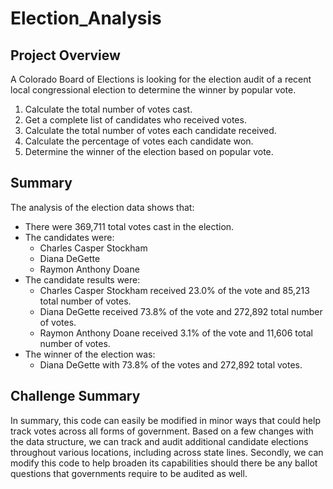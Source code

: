 # Election_Analysis

## Project Overview
A Colorado Board of Elections is looking for the election audit of a recent local congressional election to determine the winner by popular vote.

1. Calculate the total number of votes cast.
2. Get a complete list of candidates who received votes.
3. Calculate the total number of votes each candidate received.
4. Calculate the percentage of votes each candidate won.
5. Determine the winner of the election based on popular vote.

## Summary
The analysis of the election data shows that:
- There were 369,711 total votes cast in the election.
- The candidates were:
    - Charles Casper Stockham
    - Diana DeGette
    - Raymon Anthony Doane
- The candidate results were:
    - Charles Casper Stockham received 23.0% of the vote and 85,213 total number of votes.
    - Diana DeGette received 73.8% of the vote and 272,892 total number of votes.
    - Raymon Anthony Doane received 3.1% of the vote and 11,606 total number of votes.
- The winner of the election was:
    - Diana DeGette with 73.8% of the votes and 272,892 total votes. 

## Challenge Summary
In summary, this code can easily be modified in minor ways that could help track votes across all forms of government. Based on a few changes with the data structure, we can track and audit additional candidate elections throughout various locations, including across state lines. Secondly, we can modify this code to help broaden its capabilities should there be any ballot questions that governments require to be audited as well.

